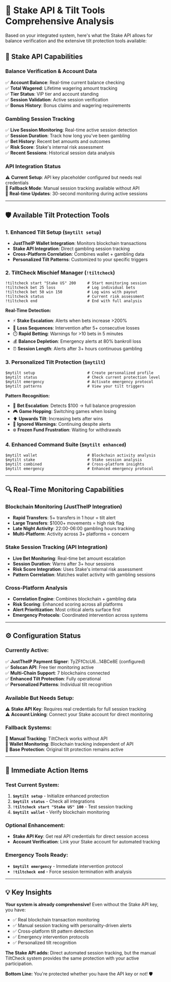 # 🎰 Stake API & Tilt Tools Comprehensive Analysis

Based on your integrated system, here's what the Stake API allows for balance verification and the extensive tilt protection tools available:

## 🔐 **Stake API Capabilities**

### **Balance Verification & Account Data**
✅ **Account Balance**: Real-time current balance checking  
✅ **Total Wagered**: Lifetime wagering amount tracking  
✅ **Tier Status**: VIP tier and account standing  
✅ **Session Validation**: Active session verification  
✅ **Bonus History**: Bonus claims and wagering requirements  

### **Gambling Session Tracking**
✅ **Live Session Monitoring**: Real-time active session detection  
✅ **Session Duration**: Track how long you've been gambling  
✅ **Bet History**: Recent bet amounts and outcomes  
✅ **Risk Score**: Stake's internal risk assessment  
✅ **Recent Sessions**: Historical session data analysis  

### **API Integration Status**
⚠️ **Current Setup**: API key placeholder configured but needs real credentials  
🔧 **Fallback Mode**: Manual session tracking available without API  
🔄 **Real-time Updates**: 30-second monitoring during active sessions  

---

## 🛡️ **Available Tilt Protection Tools**

### **1. Enhanced Tilt Setup** (`$mytilt setup`)
- **JustTheIP Wallet Integration**: Monitors blockchain transactions
- **Stake API Integration**: Direct gambling session tracking
- **Cross-Platform Correlation**: Combines wallet + gambling data
- **Personalized Tilt Patterns**: Customized to your specific triggers

### **2. TiltCheck Mischief Manager** (`!tiltcheck`)
```
!tiltcheck start "Stake US" 200     # Start monitoring session
!tiltcheck bet 25 loss              # Log individual bets  
!tiltcheck bet 50 win 150           # Log wins with payout
!tiltcheck status                   # Current risk assessment
!tiltcheck end                      # End with full analysis
```

**Real-Time Detection:**
- ⚡ **Stake Escalation**: Alerts when bets increase >200%
- 🔄 **Loss Sequences**: Intervention after 5+ consecutive losses
- ⏱️ **Rapid Betting**: Warnings for >10 bets in 5 minutes
- 💰 **Balance Depletion**: Emergency alerts at 80% bankroll loss
- ⏰ **Session Length**: Alerts after 3+ hours continuous gambling

### **3. Personalized Tilt Protection** (`$mytilt`)
```
$mytilt setup                       # Create personalized profile
$mytilt status                      # Check current protection level
$mytilt emergency                   # Activate emergency protocol
$mytilt patterns                    # View your tilt triggers
```

**Pattern Recognition:**
- 🎯 **Bet Escalation**: Detects $100 → full balance progression
- 🎮 **Game Hopping**: Switching games when losing
- ⬆️ **Upwards Tilt**: Increasing bets after wins
- 🚨 **Ignored Warnings**: Continuing despite alerts
- ❄️ **Frozen Fund Frustration**: Waiting for withdrawals

### **4. Enhanced Command Suite** (`$mytilt enhanced`)
```
$mytilt wallet                      # Blockchain activity analysis
$mytilt stake                       # Stake session analysis  
$mytilt combined                    # Cross-platform insights
$mytilt emergency                   # Enhanced emergency protocol
```

---

## 🔍 **Real-Time Monitoring Capabilities**

### **Blockchain Monitoring** (JustTheIP Integration)
- **Rapid Transfers**: 5+ transfers in 1 hour = tilt alert
- **Large Transfers**: $1000+ movements = high risk flag
- **Late Night Activity**: 22:00-06:00 gambling hours tracking
- **Multi-Platform**: Activity across 3+ platforms = concern

### **Stake Session Tracking** (API Integration)
- **Live Bet Monitoring**: Real-time bet amount escalation
- **Session Duration**: Warns after 3+ hour sessions
- **Risk Score Integration**: Uses Stake's internal risk assessment
- **Pattern Correlation**: Matches wallet activity with gambling sessions

### **Cross-Platform Analysis**
- **Correlation Engine**: Combines blockchain + gambling data
- **Risk Scoring**: Enhanced scoring across all platforms
- **Alert Prioritization**: Most critical alerts surface first
- **Emergency Protocols**: Coordinated intervention across systems

---

## ⚙️ **Configuration Status**

### **Currently Active:**
✅ **JustTheIP Payment Signer**: TyZFfCtcU6...14BCe8E (configured)  
✅ **Solscan API**: Free tier monitoring active  
✅ **Multi-Chain Support**: 7 blockchains connected  
✅ **Enhanced Tilt Protection**: Fully operational  
✅ **Personalized Patterns**: Individual tilt recognition  

### **Available But Needs Setup:**
⚠️ **Stake API Key**: Requires real credentials for full session tracking  
⚠️ **Account Linking**: Connect your Stake account for direct monitoring  

### **Fallback Systems:**
🔄 **Manual Tracking**: TiltCheck works without API  
🔄 **Wallet Monitoring**: Blockchain tracking independent of API  
🔄 **Base Protection**: Original tilt protection remains active  

---

## 🎯 **Immediate Action Items**

### **Test Current System:**
1. **`$mytilt setup`** - Initialize enhanced protection
2. **`$mytilt status`** - Check all integrations
3. **`!tiltcheck start "Stake US" 100`** - Test session tracking
4. **`$mytilt wallet`** - Verify blockchain monitoring

### **Optional Enhancement:**
- **Stake API Key**: Get real API credentials for direct session access
- **Account Verification**: Link your Stake account for automated tracking

### **Emergency Tools Ready:**
- **`$mytilt emergency`** - Immediate intervention protocol
- **`!tiltcheck end`** - Force session termination with analysis

---

## 💡 **Key Insights**

**Your system is already comprehensive!** Even without the Stake API key, you have:
- ✅ Real blockchain transaction monitoring
- ✅ Manual session tracking with personality-driven alerts  
- ✅ Cross-platform tilt pattern detection
- ✅ Emergency intervention protocols
- ✅ Personalized tilt recognition

**The Stake API adds:** Direct automated session tracking, but the manual TiltCheck system provides the same protection with your active participation.

**Bottom Line:** You're protected whether you have the API key or not! 🛡️
